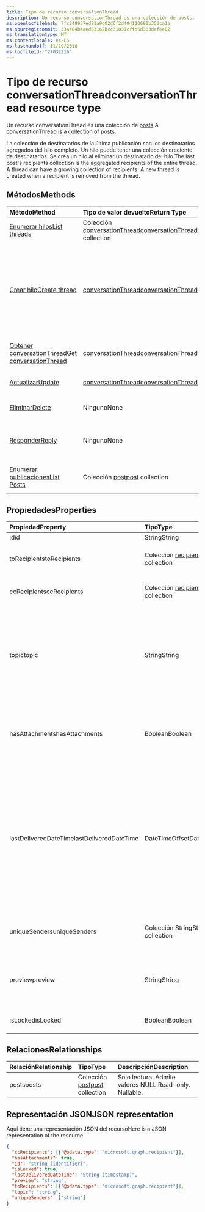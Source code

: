 ```yaml
---
title: Tipo de recurso conversationThread
description: Un recurso conversationThread es una colección de posts.
ms.openlocfilehash: 7fc248957ed81a9d02d6f2d404110690b350ca1a
ms.sourcegitcommit: 334e84b4aed63162bcc31831cffd6d363dafee02
ms.translationtype: MT
ms.contentlocale: es-ES
ms.lasthandoff: 11/29/2018
ms.locfileid: "27032216"
---
```

# <a name="conversationthread-resource-type"></a><span data-ttu-id="d9250-103">Tipo de recurso conversationThread</span><span class="sxs-lookup"><span data-stu-id="d9250-103">conversationThread resource type</span></span>
<span data-ttu-id="d9250-104">Un recurso conversationThread es una colección de [posts](post.md).</span><span class="sxs-lookup"><span data-stu-id="d9250-104">A conversationThread is a collection of [posts](post.md).</span></span>

<span data-ttu-id="d9250-p101">La colección de destinatarios de la última publicación son los destinatarios agregados del hilo completo. Un hilo puede tener una colección creciente de destinatarios. Se crea un hilo al eliminar un destinatario del hilo.</span><span class="sxs-lookup"><span data-stu-id="d9250-p101">The last post's recipients collection is the aggregated recipients of the entire thread. A thread can have a growing collection of recipients. A new thread is created when a recipient is removed from the thread.</span></span>

## <a name="methods"></a><span data-ttu-id="d9250-108">Métodos</span><span class="sxs-lookup"><span data-stu-id="d9250-108">Methods</span></span>

| <span data-ttu-id="d9250-109">Método</span><span class="sxs-lookup"><span data-stu-id="d9250-109">Method</span></span>       | <span data-ttu-id="d9250-110">Tipo de valor devuelto</span><span class="sxs-lookup"><span data-stu-id="d9250-110">Return Type</span></span>  |<span data-ttu-id="d9250-111">Descripción</span><span class="sxs-lookup"><span data-stu-id="d9250-111">Description</span></span>|
|:---------------|:--------|:----------|
|[<span data-ttu-id="d9250-112">Enumerar hilos</span><span class="sxs-lookup"><span data-stu-id="d9250-112">List threads</span></span>](../api/group-list-threads.md) | <span data-ttu-id="d9250-113">Colección [conversationThread](conversationthread.md)</span><span class="sxs-lookup"><span data-stu-id="d9250-113">[conversationThread](conversationthread.md) collection</span></span> |<span data-ttu-id="d9250-114">Obtenga todos los hilos de un grupo.</span><span class="sxs-lookup"><span data-stu-id="d9250-114">Get all the threads of a group.</span></span>|
|[<span data-ttu-id="d9250-115">Crear hilo</span><span class="sxs-lookup"><span data-stu-id="d9250-115">Create thread</span></span>](../api/group-post-threads.md) | [<span data-ttu-id="d9250-116">conversationThread</span><span class="sxs-lookup"><span data-stu-id="d9250-116">conversationThread</span></span>](conversationthread.md) |<span data-ttu-id="d9250-p102">Inicie una nueva conversación creando primero un hilo. Se crean una conversación, un hilo de conversación y una publicación en el grupo.</span><span class="sxs-lookup"><span data-stu-id="d9250-p102">Start a new conversation by first creating a thread. A new conversation, conversation thread, and post are created in the group.</span></span>|
|[<span data-ttu-id="d9250-119">Obtener conversationThread</span><span class="sxs-lookup"><span data-stu-id="d9250-119">Get conversationThread</span></span>](../api/conversationthread-get.md) | [<span data-ttu-id="d9250-120">conversationThread</span><span class="sxs-lookup"><span data-stu-id="d9250-120">conversationThread</span></span>](conversationthread.md) |<span data-ttu-id="d9250-121">Obtenga un hilo específico que pertenece a un grupo.</span><span class="sxs-lookup"><span data-stu-id="d9250-121">Get a specific thread that belongs to a group.</span></span> |
|[<span data-ttu-id="d9250-122">Actualizar</span><span class="sxs-lookup"><span data-stu-id="d9250-122">Update</span></span>](../api/conversationthread-update.md) | [<span data-ttu-id="d9250-123">conversationThread</span><span class="sxs-lookup"><span data-stu-id="d9250-123">conversationThread</span></span>](conversationthread.md)  |<span data-ttu-id="d9250-124">Actualice el objeto conversationThread.</span><span class="sxs-lookup"><span data-stu-id="d9250-124">Update conversationThread object.</span></span> |
|[<span data-ttu-id="d9250-125">Eliminar</span><span class="sxs-lookup"><span data-stu-id="d9250-125">Delete</span></span>](../api/conversationthread-delete.md) | <span data-ttu-id="d9250-126">Ninguno</span><span class="sxs-lookup"><span data-stu-id="d9250-126">None</span></span> |<span data-ttu-id="d9250-127">Elimine el objeto conversationThread.</span><span class="sxs-lookup"><span data-stu-id="d9250-127">Delete conversationThread object.</span></span> |
|[<span data-ttu-id="d9250-128">Responder</span><span class="sxs-lookup"><span data-stu-id="d9250-128">Reply</span></span>](../api/conversationthread-reply.md)|<span data-ttu-id="d9250-129">Ninguno</span><span class="sxs-lookup"><span data-stu-id="d9250-129">None</span></span>|<span data-ttu-id="d9250-130">Responda a este hilo mediante la creación de una nueva entidad Post.</span><span class="sxs-lookup"><span data-stu-id="d9250-130">Reply to this thread by creating a new Post entity.</span></span>|
|[<span data-ttu-id="d9250-131">Enumerar publicaciones</span><span class="sxs-lookup"><span data-stu-id="d9250-131">List Posts</span></span>](../api/conversationthread-list-posts.md) |<span data-ttu-id="d9250-132">Colección [post](post.md)</span><span class="sxs-lookup"><span data-stu-id="d9250-132">[post](post.md) collection</span></span>| <span data-ttu-id="d9250-133">Obtenga las publicaciones del hilo especificado.</span><span class="sxs-lookup"><span data-stu-id="d9250-133">Get the posts of the specified thread.</span></span> |

## <a name="properties"></a><span data-ttu-id="d9250-134">Propiedades</span><span class="sxs-lookup"><span data-stu-id="d9250-134">Properties</span></span>
| <span data-ttu-id="d9250-135">Propiedad</span><span class="sxs-lookup"><span data-stu-id="d9250-135">Property</span></span>     | <span data-ttu-id="d9250-136">Tipo</span><span class="sxs-lookup"><span data-stu-id="d9250-136">Type</span></span>   |<span data-ttu-id="d9250-137">Descripción</span><span class="sxs-lookup"><span data-stu-id="d9250-137">Description</span></span>|
|:---------------|:--------|:----------|
|<span data-ttu-id="d9250-138">id</span><span class="sxs-lookup"><span data-stu-id="d9250-138">id</span></span>|<span data-ttu-id="d9250-139">String</span><span class="sxs-lookup"><span data-stu-id="d9250-139">String</span></span>| <span data-ttu-id="d9250-140">Solo lectura.</span><span class="sxs-lookup"><span data-stu-id="d9250-140">Read-only.</span></span>|
|<span data-ttu-id="d9250-141">toRecipients</span><span class="sxs-lookup"><span data-stu-id="d9250-141">toRecipients</span></span>|<span data-ttu-id="d9250-142">Colección [recipient](recipient.md)</span><span class="sxs-lookup"><span data-stu-id="d9250-142">[recipient](recipient.md) collection</span></span>|<span data-ttu-id="d9250-143">Los destinatarios Para: del hilo.</span><span class="sxs-lookup"><span data-stu-id="d9250-143">The To: recipients for the thread.</span></span>|
|<span data-ttu-id="d9250-144">ccRecipients</span><span class="sxs-lookup"><span data-stu-id="d9250-144">ccRecipients</span></span>|<span data-ttu-id="d9250-145">Colección [recipient](recipient.md)</span><span class="sxs-lookup"><span data-stu-id="d9250-145">[recipient](recipient.md) collection</span></span>|<span data-ttu-id="d9250-146">Los destinatarios CC: del hilo.</span><span class="sxs-lookup"><span data-stu-id="d9250-146">The Cc: recipients for the thread.</span></span>|
|<span data-ttu-id="d9250-147">topic</span><span class="sxs-lookup"><span data-stu-id="d9250-147">topic</span></span>|<span data-ttu-id="d9250-148">String</span><span class="sxs-lookup"><span data-stu-id="d9250-148">String</span></span>|<span data-ttu-id="d9250-p103">El tema de la conversación. Esta propiedad se puede establecer al crear la conversación, pero no se puede actualizar.</span><span class="sxs-lookup"><span data-stu-id="d9250-p103">The topic of the conversation. This property can be set when the conversation is created, but it cannot be updated.</span></span>||
|<span data-ttu-id="d9250-151">hasAttachments</span><span class="sxs-lookup"><span data-stu-id="d9250-151">hasAttachments</span></span>|<span data-ttu-id="d9250-152">Boolean</span><span class="sxs-lookup"><span data-stu-id="d9250-152">Boolean</span></span>|<span data-ttu-id="d9250-153">Indica si alguna de las publicaciones de este hilo tiene al menos un dato adjunto.</span><span class="sxs-lookup"><span data-stu-id="d9250-153">Indicates whether any of the posts within this thread has at least one attachment.</span></span>|
|<span data-ttu-id="d9250-154">lastDeliveredDateTime</span><span class="sxs-lookup"><span data-stu-id="d9250-154">lastDeliveredDateTime</span></span>|<span data-ttu-id="d9250-155">DateTimeOffset</span><span class="sxs-lookup"><span data-stu-id="d9250-155">DateTimeOffset</span></span>|<span data-ttu-id="d9250-p104">El tipo de marca de tiempo representa la información de fecha y hora con el formato ISO 8601 y está siempre en hora UTC. Por ejemplo, medianoche UTC del 1 de enero de 2014 sería así: `'2014-01-01T00:00:00Z'`</span><span class="sxs-lookup"><span data-stu-id="d9250-p104">The Timestamp type represents date and time information using ISO 8601 format and is always in UTC time. For example, midnight UTC on Jan 1, 2014 would look like this: `'2014-01-01T00:00:00Z'`</span></span>|
|<span data-ttu-id="d9250-158">uniqueSenders</span><span class="sxs-lookup"><span data-stu-id="d9250-158">uniqueSenders</span></span>|<span data-ttu-id="d9250-159">Colección String</span><span class="sxs-lookup"><span data-stu-id="d9250-159">String collection</span></span>|<span data-ttu-id="d9250-160">Todos los usuarios que envían un mensaje a este hilo.</span><span class="sxs-lookup"><span data-stu-id="d9250-160">All the users that sent a message to this thread.</span></span>|
|<span data-ttu-id="d9250-161">preview</span><span class="sxs-lookup"><span data-stu-id="d9250-161">preview</span></span>|<span data-ttu-id="d9250-162">String</span><span class="sxs-lookup"><span data-stu-id="d9250-162">String</span></span>|<span data-ttu-id="d9250-163">Un breve resumen del cuerpo de la última publicación de esta conversación.</span><span class="sxs-lookup"><span data-stu-id="d9250-163">A short summary from the body of the latest post in this converstaion.</span></span>|
|<span data-ttu-id="d9250-164">isLocked</span><span class="sxs-lookup"><span data-stu-id="d9250-164">isLocked</span></span>|<span data-ttu-id="d9250-165">Boolean</span><span class="sxs-lookup"><span data-stu-id="d9250-165">Boolean</span></span>|<span data-ttu-id="d9250-166">Indica si el hilo está bloqueado.</span><span class="sxs-lookup"><span data-stu-id="d9250-166">Indicates if the thread is locked.</span></span>|

## <a name="relationships"></a><span data-ttu-id="d9250-167">Relaciones</span><span class="sxs-lookup"><span data-stu-id="d9250-167">Relationships</span></span>
| <span data-ttu-id="d9250-168">Relación</span><span class="sxs-lookup"><span data-stu-id="d9250-168">Relationship</span></span> | <span data-ttu-id="d9250-169">Tipo</span><span class="sxs-lookup"><span data-stu-id="d9250-169">Type</span></span>   |<span data-ttu-id="d9250-170">Descripción</span><span class="sxs-lookup"><span data-stu-id="d9250-170">Description</span></span>|
|:---------------|:--------|:----------|
|<span data-ttu-id="d9250-171">posts</span><span class="sxs-lookup"><span data-stu-id="d9250-171">posts</span></span>|<span data-ttu-id="d9250-172">Colección [post](post.md)</span><span class="sxs-lookup"><span data-stu-id="d9250-172">[post](post.md) collection</span></span>| <span data-ttu-id="d9250-p105">Solo lectura. Admite valores NULL.</span><span class="sxs-lookup"><span data-stu-id="d9250-p105">Read-only. Nullable.</span></span>|

## <a name="json-representation"></a><span data-ttu-id="d9250-175">Representación JSON</span><span class="sxs-lookup"><span data-stu-id="d9250-175">JSON representation</span></span>

<span data-ttu-id="d9250-176">Aquí tiene una representación JSON del recurso</span><span class="sxs-lookup"><span data-stu-id="d9250-176">Here is a JSON representation of the resource</span></span>

<!--{
  "blockType": "resource",
  "optionalProperties": [
    "posts"
  ],
  "keyProperty": "id",
  "baseType": "microsoft.graph.entity",
  "@odata.type": "microsoft.graph.conversationThread",
  "@odata.annotations": [
    {
      "property": "posts",
      "capabilities": {
        "changeTracking": false,
        "deletable": false,
        "insertable": false,
        "searchable": false,
        "updatable": false
      }
    }
  ]
}-->

```json
{
  "ccRecipients": [{"@odata.type": "microsoft.graph.recipient"}],
  "hasAttachments": true,
  "id": "string (identifier)",
  "isLocked": true,
  "lastDeliveredDateTime": "String (timestamp)",
  "preview": "string",
  "toRecipients": [{"@odata.type": "microsoft.graph.recipient"}],
  "topic": "string",
  "uniqueSenders": ["string"]
}

```


<!-- uuid: 8fcb5dbc-d5aa-4681-8e31-b001d5168d79
2015-10-25 14:57:30 UTC -->
<!-- {
  "type": "#page.annotation",
  "description": "conversationThread resource",
  "keywords": "",
  "section": "documentation",
  "tocPath": ""
}-->
